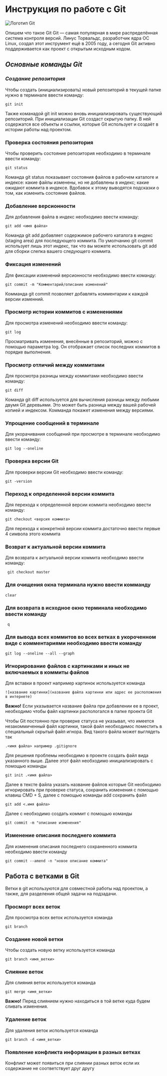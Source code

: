 # Инструкция по работе с Git

![Логотип Git](Gitimage.png)

Опишем что такое Git
Git — самая популярная в мире распределённая система контроля версий. Линус Торвальдс, разработчик ядра ОС Linux, создал этот инструмент ещё в 2005 году, а сегодня Git активно поддерживается как проект с открытым исходным кодом. 

## ***Основные команды  Git***

### ***Создание репозитория***

Чтобы создать (инициализировать) новый репозиторий в текущей папке нужно в терминале ввести команду:

    git init

Также команадой git init можно вновь инициализировать существующий репозиторий. При инициализации Git создаст скрытую папку. В ней содержатся все объекты и ссылки, которые Git использует и создаёт в истории работы над проектом.

### Проверка состояния репозитория

Чтобы проверить состояние репозитория необходимо в терминале ввести команду:

    git status

Команда git status показывает состояния файлов в рабочем каталоге и индексе: какие файлы изменены, но не добавлены в индекс; какие ожидают коммита в индексе. Вдобавок к этому выводятся подсказки о том, как изменить состояние файлов.

### Добавление версионности

Для добавления файла в индекс необходимо ввести команду:

    git add <имя файла>

Команда git add добавляет содержимое рабочего каталога в индекс (staging area) для последующего коммита. По умолчанию git commit использует лишь этот индекс, так что вы можете использовать git add для сборки слепка вашего следующего коммита.

### Фиксация изменений

Для фиксации изменений версионности необходимо ввести команду:

    git commit -m "Комментарий/описание изменений"

Комманда git commit позволяет добавлять комментарии к каждой версии изменний.

### Просмотр истории коммитов с изменениями

Для просмотра изменений необходимо ввести команду:

    git log

Просматривать изменения, внесённые в репозиторий, можно с помощью параметра log. Он отображает список последних коммитов в порядке выполнения. 

### Просмотр отличий между коммитами

Для просмотра разницы между коммитами необходимо ввести команду: 

    git diff

Команда git diff используется для вычисления разницы между любыми двумя Git деревьями. Это может быть разница между вашей рабочей копией и индексом. Комманда покажет изменения между версиями.

### Упрощение сообщений в терминале

Для укорачивания сообщений при просмотре в терминале необходимо ввести команду: 

    git log --oneline

### Проверка версии Git

Для проверки версии  Git необходимо ввести команду:

    git -version

### Переход к определенной версии коммита

Для перехода к определенной версии коммита необходимо ввести команду:

    git checkout <версия коммита>

Для перехода к конкретной версии коммита достаточно ввести первые 4 символа этого коммита

 ### Возврат к актуальной версии коммита

 Для возврата к актуальной версии коммита необходимо ввести команду:

     git checkout master

### Для очищения окна терминала нужно ввести комманду

    clear

### Для возврата в исходное окно терминала необходимо ввести команду

     q

### Для вывода всех коммитов во всех ветках в укороченном виде с комментариями необходимо ввести команду

    git log --oneline --all --graph

### Игнорирование файлов с картинками и иных не включаемых в коммиты файлов
Для вставки в проект например картинок используется команда

    ![название картинки](название файла картинки или адрес ее расположения в интернете)

**Важно!**
Если указывается название файла при добавлении ее в проект, необходимо чтобы файл картинки распологался в папке проекта Git

Чтобы Git постоянно при проверке статуса не указывал, что имеется незакоммиченный файл картинки, такой файл необходимос поместить в специальный скрытый файл игнора. Вид такого файла может выглядеть так

    .<имя файла> например .gitignore

Для решения проблемы необходимо в проекте создать файл вида указанного выше. Далее этот файл необходимо инициализировать с помощью команды 

    git init .<имя файла>

Далее в тексте файла указать название файлов которые Git необходимо игнорировать при проверке статуса, сохранить изменения с помощью клавиш CMD + S, далее с помощью команды add сохранить файл

    git add <.имя файла>

Далее с необходимо создать коммит с помощью команды

    git commit -m "описание изменения"

### Изменение описания последнего коммита
Для изменения описания последнего сохраненного коммита необходимо ввести команду

    git commit --amend -n "новое описание коммита"

## Работа с ветками в Git

Ветки в  git используются для совместной работы над проектом, а также, для разделения общей задачи на подзадачи.

### Просморт всех веток

Для просмотра всех веток используется команда

    git branch

### Создание новой ветки

Чтобы создать новую ветку используется команда  
    
    git branch <имя_ветки> 

### Слияние веток

Для слияния веток используется команда

    git merge <имя_ветки>

**Важно!**
Перед слиянием нужно находиться в той ветке куда будем сливать изменения.

### Удаление веток

Для удаления веток используется команда

    git branch -d <имя_ветки>

### Появление конфликта информации в разных ветках
Конфликт может появиться при слиянии разных веток если их содержание не соответствует друг другу 